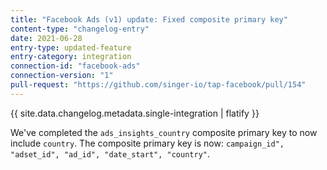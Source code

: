 ```yaml
---
title: "Facebook Ads (v1) update: Fixed composite primary key"
content-type: "changelog-entry"
date: 2021-06-28
entry-type: updated-feature
entry-category: integration
connection-id: "facebook-ads"
connection-version: "1"
pull-request: "https://github.com/singer-io/tap-facebook/pull/154"
---
```

{{ site.data.changelog.metadata.single-integration | flatify }}

We've completed the `ads_insights_country` composite primary key to now include `country`. The composite primary key is now: `campaign_id", "adset_id", "ad_id", "date_start", "country"`.